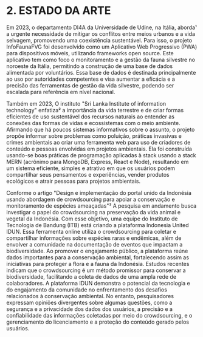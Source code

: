 # 2. ESTADO DA ARTE

Em 2023, o departamento DI4A da Universidade de Udine, na Itália, aborda¹ a urgente necessidade de mitigar os conflitos entre meios urbanos e a vida selvagem, promovendo uma coexistência sustentável. Para isso, o projeto InfoFaunaFVG foi desenvolvido como um Aplicativo Web Progressivo (PWA) para dispositivos móveis, utilizando frameworks open source. Este aplicativo tem como foco o monitoramento e a gestão da fauna silvestre no noroeste da Itália, permitindo a construção de uma base de dados alimentada por voluntários. Essa base de dados é destinada principalmente ao uso por autoridades competentes e visa aumentar a eficácia e a precisão das ferramentas de gestão da vida silvestre, podendo ser escalada para referência em nível nacional.

Também em 2023, O instituto "Sri Lanka Institute of information technology" enfatiza² a importância da vida terrestre e de criar formas eficientes de uso sustentável dos recursos naturais ao entender as conexões das formas de vidas e ecossistemas com o meio ambiente. Afirmando que há poucos sistemas informativos sobre o assunto, o projeto propõe informar sobre problemas como poluição, práticas invasivas e crimes ambientais ao criar uma ferramenta web para uso de criadores de conteúdo e pessoas envolvidas em projetos ambientais. Ela foi construída usando-se boas práticas de programação aplicadas à stack usando a stack MERN (acrônimo para MongoDB, Express, React e Node), resultando em um sistema eficiente, simples e atrativo em que os usuários podem compartilhar seus pensamentos e experiências, vender produtos ecológicos e atrair pessoas para projetos ambientais.


Conforme o artigo "Design e implementação do portal unido da Indonésia usando abordagem de crowdsourcing para apoiar a conservação e monitoramento de espécies ameaçadas"³ A pesquisa em andamento busca investigar o papel do crowdsourcing na preservação da vida animal e vegetal da Indonésia. Com esse objetivo, uma equipe do Instituto de Tecnologia de Bandung (ITB) está criando a plataforma Indonesia United IDUN. Essa ferramenta online utiliza o crowdsourcing para coletar e compartilhar informações sobre espécies raras e endêmicas, além de envolver a comunidade na documentação de eventos que impactam a biodiversidade. Ao promover o engajamento público, a plataforma reúne dados importantes para a conservação ambiental, fortalecendo assim as iniciativas para proteger a flora e a fauna da Indonésia. Estudos recentes indicam que o crowdsourcing é um método promissor para conservar a biodiversidade, facilitando a coleta de dados de uma ampla rede de colaboradores. A plataforma IDUN demonstra o potencial da tecnologia e do engajamento da comunidade no enfrentamento dos desafios relacionados à conservação ambiental. No entanto, pesquisadores expressam opiniões divergentes sobre algumas questões, como a segurança e a privacidade dos dados dos usuários, a precisão e a confiabilidade das informações coletadas por meio do crowdsourcing, e o gerenciamento do licenciamento e a proteção do conteúdo gerado pelos usuários.
